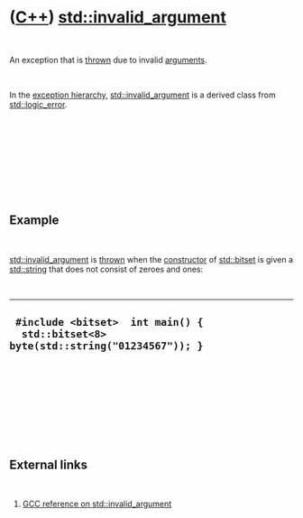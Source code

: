 



 

 

 

 

 

([C++](Cpp.md)) [std::invalid\_argument](CppInvalid_argument.md)
==================================================================

 

An exception that is [thrown](CppThrow.md) due to invalid
[arguments](CppArgument.md).

 

In the [exception hierarchy](CppExceptionHierarchy.md),
[std::invalid\_argument](CppInvalid_argument.md) is a derived class
from [std::logic\_error](CppLogic_error.md).

 

 

 

 

 

Example
-------

 

[std::invalid\_argument](CppInvalid_argument.md) is
[thrown](CppThrow.md) when the [constructor](CppConstructor.md) of
[std::bitset](CppBitset.md) is given a [std::string](CppString.md)
that does not consist of zeroes and ones:

 

  --------------------------------------------------------------------------------------
  ` #include <bitset>  int main() {   std::bitset<8> byte(std::string("01234567")); }`
  --------------------------------------------------------------------------------------

 

 

 

 

 

External links
--------------

 

1.  [GCC reference on
    std::invalid\_argument](http://gcc.gnu.org/onlinedocs/libstdc++/libstdc++-html-USERS-3.4/classstd_1_1invalid__argument.html)

 

 

 

 

 





 



